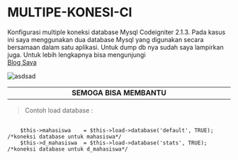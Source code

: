 MULTIPE-KONESI-CI
=================

<font align="justify">Konfigurasi multiple koneksi database Mysql Codeigniter 2.1.3. Pada kasus ini saya menggunakan dua database Mysql
yang digunakan secara bersamaan dalam satu aplikasi. Untuk dump db nya sudah saya lampirkan juga. Untuk lebih lengkapnya
bisa mengunjungi</font>
<br /> [Blog Saya](http://www.dunia14inch.wordpress.com)

![asdsad](http://bolehjadi2.files.wordpress.com/2012/07/codeigniterwallpaper.jpg)
<table>
    <tr>
        <td width="980px" align="center"><b>SEMOGA BISA MEMBANTU</b></td>
    </tr>
</table>

>Contoh load database :

<pre>
  <code> 
    $this->mahasiswa    = $this->load->database('default', TRUE); 	/*koneksi database untuk mahasiswa*/
    $this->d_mahasiswa  = $this->load->database('stats', TRUE); 	/*koneksi database untuk d_mahasiswa*/
  </code>
</pre>
